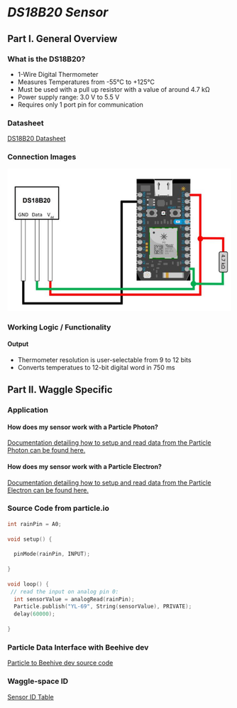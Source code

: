 # *DS18B20 Sensor*
## Part I. General Overview
### What is the DS18B20?

  * 1-Wire Digital Thermometer
  * Measures Temperatures from -55°C to +125°C
  * Must be used with a pull up resistor with a value of around 4.7 kΩ
  * Power supply range: 3.0 V to 5.5 V
  * Requires only 1 port pin for communication

### Datasheet
[DS18B20 Datasheet](https://github.com/charihara/Experimental_Sensors/blob/master/Datasheets/DS18B20_Data_Sheet.pdf)

### Connection Images
![image of DS18B20 connection](https://github.com/charihara/Experimental_Sensors/blob/master/Images/DS18B20_Connection.JPG)

### Working Logic / Functionality
#### Output

  * Thermometer resolution is user-selectable from 9 to 12 bits
  * Converts temperatues to 12-bit digital word in 750 ms

## Part II. Waggle Specific
### Application
#### How does my sensor work with a Particle Photon?
[Documentation detailing how to setup and read data from the Particle Photon can be found here.](https://github.com/charihara/Experimental_Sensors/blob/master/Photon_Instructions.md)
#### How does my sensor work with a Particle Electron?
[Documentation detailing how to setup and read data from the Particle Electron can be found here.](https://github.com/charihara/Experimental_Sensors/blob/master/Electron_Instructions.md)

### Source Code from particle.io

```C 
int rainPin = A0;

void setup() {
    
  pinMode(rainPin, INPUT);

}

void loop() {
 // read the input on analog pin 0:
  int sensorValue = analogRead(rainPin);
  Particle.publish("YL-69", String(sensorValue), PRIVATE);
  delay(60000);

}
```
### Particle Data Interface with Beehive dev <a name="beehive"></a>
[Particle to Beehive dev source code](https://github.com/JordanFleming/sensor_documentation/blob/master/Particle_to_Beehive_plugin)
### Waggle-space ID
[Sensor ID Table](https://github.com/JordanFleming/sensor_documentation/blob/master/Sensor_IDs.md)
